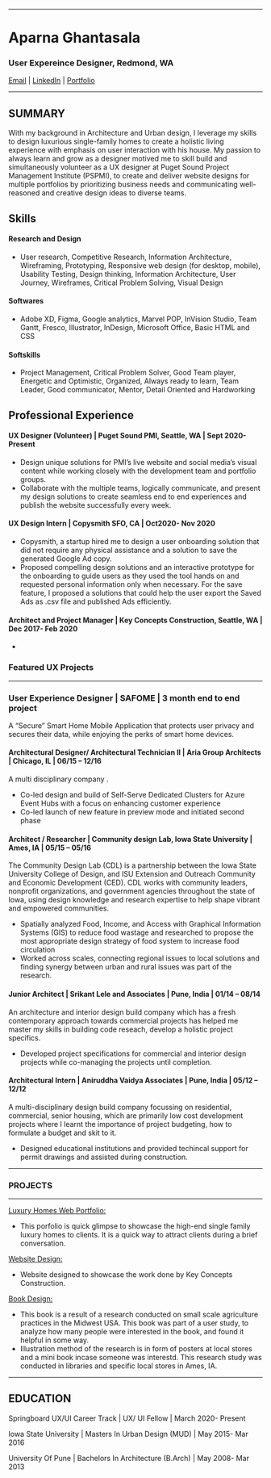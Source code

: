 -------------------------------------------------------------------------------------------------------------------
# Aparna Ghantasala
### User Expereince Designer, Redmond, WA 
[Email](ghantasala.aparna@gmail.com) | [LinkedIn](https://www.linkedin.com/in/aparna-ghantasala/) | [Portfolio](https://www.aparnadesigns.com/) 

-------------------------------------------------------------------------------------------------------------------
## SUMMARY
With my background in Architecture and Urban design, I leverage my skills to design luxurious single-family homes to create a holistic living experience with emphasis on user interaction with his house. My passion to always learn and grow as a designer motived me to skill build and simultaneously volunteer as a UX designer at Puget Sound Project Management Institute (PSPMI), to create and deliver website designs for multiple portfolios by prioritizing business needs and communicating well-reasoned and creative design ideas to diverse teams.
## Skills
#### Research and Design
* User research, Competitive Research, Information Architecture, Wireframing, Prototyping, Responsive web design (for desktop, mobile), Usability Testing, Design thinking,  Information Architecture, User Journey, Wireframes,  Critical Problem Solving, Visual Design
#### Softwares
* Adobe XD, Figma, Google analytics, Marvel POP, InVision Studio, Team Gantt, Fresco, Illustrator, InDesign, Microsoft Office, Basic HTML and CSS
#### Softskills
* Project Management, Critical Problem Solver, Good Team player, Energetic and Optimistic, Organized, Always ready to learn, Team Leader, Good communicator, Mentor, Detail Oriented and Hardworking 
## Professional Experience
#### UX Designer (Volunteer) | Puget Sound PMI, Seattle, WA | Sept 2020- Present
* Design unique solutions for PMI’s live website and social media’s visual content while working closely with the development team and portfolio groups.
* Collaborate with the multiple teams, logically communicate, and present my design solutions to create seamless end to end experiences and publish the website successfully every week. 
#### UX Design Intern | Copysmith SFO, CA | Oct2020- Nov 2020
* Copysmith, a startup hired me to design a user onboarding solution that did not require any physical assistance and a solution to save the generated Google Ad copy. 
* Proposed compelling design solutions and an interactive prototype for the onboarding to guide users as they used the tool hands on and requested personal information only when necessary. For the save feature, I proposed a solutions that could help the user export the Saved Ads as .csv file and published Ads efficiently.
#### Architect and Project Manager | Key Concepts Construction, Seattle, WA | Dec 2017- Feb 2020
*

### Featured UX Projects
-----------------
### User Experience Designer | SAFOME | 3 month end to end project 
A “Secure” Smart Home Mobile Application that protects user   privacy and secures their data, while enjoying the perks of smart home devices.

#### Architectural Designer/ Architectural Technician II | Aria Group Architects | Chicago, IL		|	06/15 – 12/16
A multi disciplinary company .
-	Co-led design and build of Self-Serve Dedicated Clusters for Azure Event Hubs with a focus on enhancing customer experience
-	Co-led launch of new feature in preview mode and initiated second phase

#### Architect / Researcher | Community design Lab, Iowa State University | Ames, IA		|	05/15 – 05/16
The Community Design Lab (CDL) is a partnership between the Iowa State University College of Design, and ISU Extension and Outreach Community and Economic Development (CED). CDL works with community leaders, nonprofit organizations, and government agencies throughout the state of Iowa, using design knowledge and research expertise to help shape vibrant and empowered communities.
-	Spatially analyzed Food, Income, and Access with Graphical Information Systems (GIS) to reduce food wastage and researched to propose the most appropriate design strategy of food system to increase food circulation
-	Worked across scales, connecting regional issues to local solutions and finding synergy between urban and rural issues was part of the research.

#### Junior Architect	| Srikant Lele and Associates | Pune, India	|	01/14 – 08/14
An architecture and interior design build company which has a fresh contemporary approach towards commercial projects has helped me master my skills in building code reseach, develop a holistic project specifics.
-	Developed project specifications for commercial and interior design projects while co-managing the projects until completion.

#### Architectural Intern	| Aniruddha Vaidya Associates | Pune, India	|	05/12 – 12/12
A multi-disciplinary design build company focussing on residential, commercial, senior housing, which are primarily low cost development projects where I learnt the importance of project budgeting, how to formulate a budget and skit to it.
- Designed educational institutions and provided techincal support for permit drawings and assisted during construction.



-------------------------------------------------------------------------------------

### PROJECTS
--------------
[Luxury Homes Web Portfolio:](https://issuu.com/aparnaghantasala3/docs/aparna_ghantasala-_architectural_design_portfolio-)
- This porfolio is quick glimpse to showcase the high-end single family luxury homes to clients. It is a quick way to attract clients during a brief conversation.

[Website Design:](https://www.keyconcepts-co.com/)
- Website designed to showcase the work done by Key Concepts Construction.

[Book Design:](http://online.anyflip.com/uvzt/fvij/mobile/index.html)
- This book is a result of a research conducted on small scale agriculture practices in the Midwest USA. This book was part of a user study, to analyze how many people were interested in the book, and found it helpful in some way.
- Illustration method of the research is in form of posters at local stores and a mini book incase someone was interestd. This research study was conducted in libraries and specific local stores in Ames, IA.


--------------------------------------------------------------------------------------
##
## EDUCATION
Springboard UX/UI Career Track | UX/ UI Fellow | March 2020- Present

Iowa State University | Masters In Urban Design (MUD) | May 2015- Mar 2016

University Of  Pune | Bachelors In Architecture (B.Arch) | May 2008- Mar 2013
